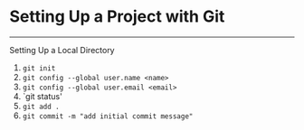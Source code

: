 # Setting Up a Project with Git
-------------------------------------

Setting Up a Local Directory

1. `git init` 
2. `git config --global user.name <name>`
3. `git config --global user.email <email>`
3. `git status'
4. `git add .`
5. `git commit -m "add initial commit message"`
